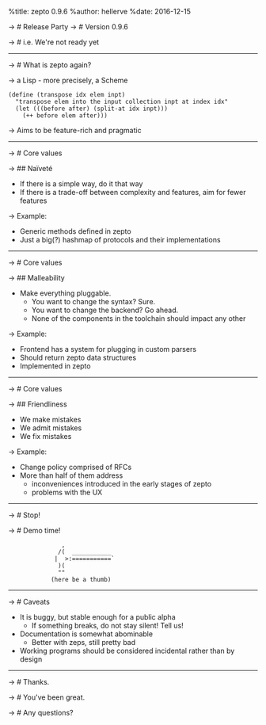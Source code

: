 %title: zepto 0.9.6
%author: hellerve
%date: 2016-12-15

-> # Release Party
-> # Version 0.9.6

-> # i.e. We're not ready yet

---

-> # What is zepto again?

-> a Lisp - more precisely, a Scheme

~~~~ {#mycode .scheme}
(define (transpose idx elem inpt)
  "transpose elem into the input collection inpt at index idx"
  (let (((before after) (split-at idx inpt)))
    (++ before elem after)))
~~~~~~~~~~~~~~~~~~~~~~~~~~~~~~~~~~~~~~~~~~~~~~~~~

-> Aims to be feature-rich and pragmatic

---

-> # Core values

-> ## Naïveté
- If there is a simple way, do it that way
- If there is a trade-off between complexity and features,
  aim for fewer features


-> Example:
- Generic methods defined in zepto
- Just a big(?) hashmap of protocols and their implementations

---

-> # Core values

-> ## Malleability
- Make everything pluggable.
  - You want to change the syntax? Sure.
  - You want to change the backend? Go ahead.
  - None of the components in the toolchain should impact any other

-> Example:
- Frontend has a system for plugging in custom parsers
- Should return zepto data structures
- Implemented in zepto

---

-> # Core values

-> ## Friendliness
- We make mistakes
- We admit mistakes
- We fix mistakes

-> Example:
- Change policy comprised of RFCs
- More than half of them address
  - inconveniences introduced in the early stages of zepto
  - problems with the UX

---

-> # Stop!

-> # Demo time!

                   ,
                  /(  ___________
                 |  >:===========`
                  )(
                  ""
                (here be a thumb)

---

-> # Caveats

- It is buggy, but stable enough for a public alpha
  - If something breaks, do not stay silent! Tell us!
- Documentation is somewhat abominable
  - Better with zeps, still pretty bad
- Working programs should be considered incidental rather than by design

---

-> # Thanks.

-> # You've been great.

-> # Any questions?
